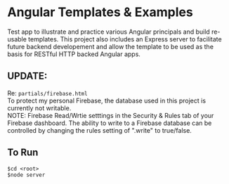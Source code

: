 Angular Templates & Examples
============================

Test app to illustrate and practice various Angular principals and build re-usable templates. This project also includes an Express server to facilitate future backend developement and allow the template to be used as the basis for RESTful HTTP backed Angular apps.

UPDATE:
-------
Re: `partials/firebase.html`  
To protect my personal Firebase, the database used in this project is currently not writable.     
NOTE: Firebase Read/Wrtie setttings in the Security & Rules tab of your Firebase dashboard. The ability to write to a Firebase database can be controlled by changing the rules setting of ".write" to true/false.

To Run
-------
`$cd <root>`  
`$node server`
